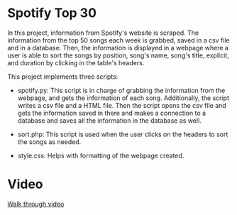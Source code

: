 # Spotify Top 30
In this project, information from Spotify's website is scraped.
The information from the top 50 songs each week is grabbed, saved
in a csv file and in a database. Then, the information is displayed
in a webpage where a user is able to sort the songs by position, song's name,
song's title, explicit, and duration by clicking in the 
table's headers.
 

This project implements three scripts:

- spotify.py: This script is in charge of grabbing the information from the webpage, and 
gets the information of each song. Additionally, the script writes a csv file and a 
HTML file. Then the script opens the csv file and gets the information saved in there
and makes a connection to a database and saves all the information in the database as well.

- sort.php: This script is used when the user clicks on the headers to sort the songs as needed.

- style.css: Helps with formatting of the webpage created.


# Video
<a href="https://youtu.be/nx1HSNKCGa8" target="_blank" rel="noopener">Walk through video</a>
